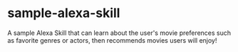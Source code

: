 # sample-alexa-skill
A sample Alexa Skill that can learn about the user's movie preferences such as favorite genres or actors, then recommends movies users will enjoy!

